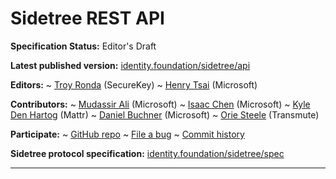 Sidetree REST API
==================

**Specification Status:** Editor's Draft

**Latest published version:**
  [identity.foundation/sidetree/api](https://identity.foundation/sidetree/api)

**Editors:**
~ [Troy Ronda](https://www.linkedin.com/in/troyronda/) (SecureKey)
~ [Henry Tsai](https://www.linkedin.com/in/henry-tsai-6b884014/) (Microsoft)

**Contributors:**
~ [Mudassir Ali](https://www.linkedin.com/in/mudassir-ali-4981654/) (Microsoft)
~ [Isaac Chen](https://www.linkedin.com/in/isaac-chen-921079127/) (Microsoft)
~ [Kyle Den Hartog](https://www.linkedin.com/in/kyledenhartog/) (Mattr)
~ [Daniel Buchner](https://www.linkedin.com/in/dbuchner/) (Microsoft)
~ [Orie Steele](https://www.linkedin.com/in/or13b/) (Transmute)

**Participate:**
~ [GitHub repo](https://github.com/decentralized-identity/sidetree)
~ [File a bug](https://github.com/decentralized-identity/sidetree/issues)
~ [Commit history](https://github.com/decentralized-identity/sidetree/commits/master)

**Sidetree protocol specification:**
  [identity.foundation/sidetree/spec](https://identity.foundation/sidetree/spec)

------------------------------------